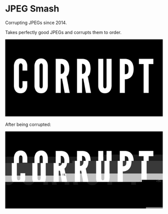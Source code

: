 # JPEG Smash

Corrupting JPEGs since 2014.

Takes perfectly good JPEGs and corrupts them to order.

![Non corrupt image](./corrupt.jpg)

After being corrupted:

![Corrupted image](./corrupted.gif)
